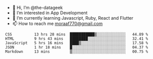 - 👋 Hi, I’m @the-datageek
- 👀 I’m interested in App Development
- 🌱 I’m currently learning Javascript, Ruby, React and Flutter
- 📫 How to reach me moraaf770@gmail.com

<!---
the-datageek/the-datageek is a ✨ special ✨ repository because its `README.md` (this file) appears on your GitHub profile.
You can click the Preview link to take a look at your changes.
--->
<!--START_SECTION:waka-->

```text
CSS          13 hrs 28 mins  ███████████▒░░░░░░░░░░░░░   44.89 %
HTML         9 hrs 43 mins   ████████░░░░░░░░░░░░░░░░░   32.41 %
JavaScript   5 hrs 16 mins   ████▒░░░░░░░░░░░░░░░░░░░░   17.58 %
JSON         1 hr 18 mins    █░░░░░░░░░░░░░░░░░░░░░░░░   04.37 %
Markdown     13 mins         ▒░░░░░░░░░░░░░░░░░░░░░░░░   00.75 %
```

<!--END_SECTION:waka-->
